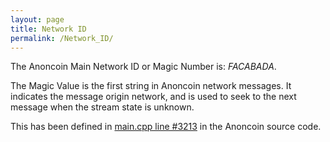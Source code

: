 ```yaml
---
layout: page
title: Network ID
permalink: /Network_ID/
---
```


The Anoncoin Main Network ID or Magic Number is: *FACABADA*.

The Magic Value is the first string in Anoncoin network messages. It indicates the message origin network, and is used to seek to the next message when the stream state is unknown.

This has been defined in [main.cpp line \#3213](https://github.com/Anoncoin/anoncoin/blob/master/src/main.cpp#L3213) in the Anoncoin source code.
